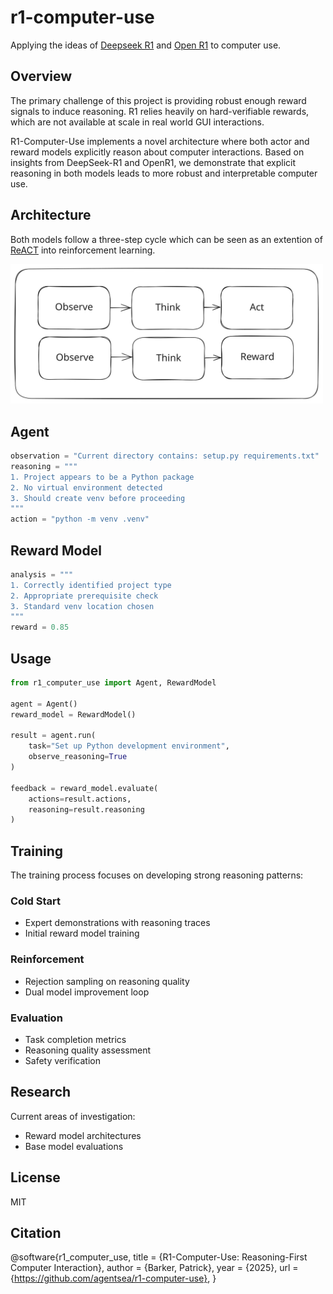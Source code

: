 # r1-computer-use

Applying the ideas of [Deepseek R1](https://github.com/deepseek-ai/DeepSeek-R1) and [Open R1](https://github.com/huggingface/open-r1) to computer use.

## Overview

The primary challenge of this project is providing robust enough reward signals to induce reasoning. R1 relies heavily on hard-verifiable rewards, which are not available at scale in real world GUI interactions.

R1-Computer-Use implements a novel architecture where both actor and reward models explicitly reason about computer interactions. Based on insights from DeepSeek-R1 and OpenR1, we demonstrate that explicit reasoning in both models leads to more robust and interpretable computer use.

## Architecture

Both models follow a three-step cycle which can be seen as an extention of [ReACT](https://react-lm.github.io/) into reinforcement learning.

<img src="./static/rac.svg" alt="diagram" width="500">


## Agent

```python
observation = "Current directory contains: setup.py requirements.txt"
reasoning = """
1. Project appears to be a Python package
2. No virtual environment detected
3. Should create venv before proceeding
"""
action = "python -m venv .venv"
```

## Reward Model

```python
analysis = """
1. Correctly identified project type
2. Appropriate prerequisite check
3. Standard venv location chosen
"""
reward = 0.85
```

## Usage

```python
from r1_computer_use import Agent, RewardModel

agent = Agent()
reward_model = RewardModel()

result = agent.run(
    task="Set up Python development environment",
    observe_reasoning=True
)

feedback = reward_model.evaluate(
    actions=result.actions,
    reasoning=result.reasoning
)
```

## Training

The training process focuses on developing strong reasoning patterns:

### Cold Start

- Expert demonstrations with reasoning traces
- Initial reward model training


### Reinforcement

- Rejection sampling on reasoning quality
- Dual model improvement loop


### Evaluation

- Task completion metrics
- Reasoning quality assessment
- Safety verification



## Research
Current areas of investigation:

- Reward model architectures
- Base model evaluations

## License
MIT

## Citation

@software{r1_computer_use,
  title     = {R1-Computer-Use: Reasoning-First Computer Interaction},
  author    = {Barker, Patrick},
  year      = {2025},
  url       = {https://github.com/agentsea/r1-computer-use},
}